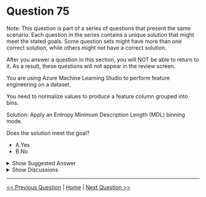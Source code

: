 # Question 75

Note: This question is part of a series of questions that present the same scenario. Each question in the series contains a unique solution that might meet the stated goals. Some question sets might have more than one correct solution, while others might not have a correct solution.

After you answer a question in this section, you will NOT be able to return to it. As a result, these questions will not appear in the review screen.

You are using Azure Machine Learning Studio to perform feature engineering on a dataset.

You need to normalize values to produce a feature column grouped into bins.

Solution: Apply an Entropy Minimum Description Length (MDL) binning mode.

Does the solution meet the goal?

* A.Yes
* B.No

<details>
  <summary>Show Suggested Answer</summary>

  <strong>B</strong><br>

</details>

<details>
  <summary>Show Discussions</summary>

<blockquote><p><strong>GaborO</strong> <code>(Fri 23 Oct 2020 08:55)</code> - <em>Upvotes: 30</em></p><p>MDL doesn&#x27;t normalize values, so I think the correct answer is B.</p></blockquote>
<blockquote><p><strong>meswapnilspal</strong> <code>(Sun 01 Nov 2020 15:51)</code> - <em>Upvotes: 8</em></p><p>It is not just &#x27;MDL&#x27;, it is &#x27;entropy MDL binning mode&#x27;.</p></blockquote>
<blockquote><p><strong>trickerk</strong> <code>(Thu 06 Jan 2022 07:03)</code> - <em>Upvotes: 4</em></p><p>I agree: https://docs.microsoft.com/en-us/azure/machine-learning/studio-module-reference/group-data-into-bins

See the table &quot;Module parameters&quot;

Name 	Range 	Type 	Default 	Description
Binning mode 	List 	QuantizationMode 	Quantiles 	Choose a binning method
Quantile normalization 	any 	BinningNormalization 		Choose the method for normalizing quantiles

For BinningNormalization should be used Quantile Normalization.</p></blockquote>
<blockquote><p><strong>febriyanasn</strong> <code>(Mon 09 Aug 2021 12:38)</code> - <em>Upvotes: 4</em></p><p>agree with GaborO, it should be Quantile Normalization and not Entropy MDL

&quot;If you select the Quantiles binning mode, use the Quantile normalization option to determine how values are normalized prior to sorting into quantiles. Note that normalizing values transforms the values, but does not affect the final number of bins&quot;

https://docs.microsoft.com/en-us/azure/machine-learning/studio-module-reference/group-data-into-bins

https://docs.microsoft.com/en-us/azure/machine-learning/studio-module-reference/group-data-into-bins#bkmk_Effects</p></blockquote>
<blockquote><p><strong>David_Tadeu</strong> <code>(Sat 24 Sep 2022 09:23)</code> - <em>Upvotes: 8</em></p><p>According to https://docs.microsoft.com/en-us/previous-versions/azure/machine-learning/studio-module-reference/group-data-into-bins,

you can specify the following binning modes:
   - Entropy MDL
   - Quantiles
   - Equal Width
   - Custom Edges
   - Equal Width with Custom Start and Stop
From all of these, the only binning mode which supports normalization is Quantiles. In particular, Entropy MDL does NOT support normalization.</p></blockquote>
<blockquote><p><strong>astone42</strong> <code>(Mon 13 Jan 2025 10:38)</code> - <em>Upvotes: 1</em></p><p>It&#x27;s deprecated and out of scope after 16th January 2025.</p></blockquote>
<blockquote><p><strong>SanjayPatwardhan</strong> <code>(Thu 26 Dec 2024 04:42)</code> - <em>Upvotes: 1</em></p><p>https://docs.microsoft.com/en-us/azure/machine-learning/studio-module-reference/group-data-into-bins</p></blockquote>
<blockquote><p><strong>NullVoider_0</strong> <code>(Wed 12 Jun 2024 12:26)</code> - <em>Upvotes: 1</em></p><p>There is no use of entropy when normalizing data.</p></blockquote>
<blockquote><p><strong>InversaRadice</strong> <code>(Sun 02 Jun 2024 07:17)</code> - <em>Upvotes: 1</em></p><p>MDL is correct</p></blockquote>
<blockquote><p><strong>Ahmed_Gehad</strong> <code>(Tue 23 Jan 2024 12:28)</code> - <em>Upvotes: 1</em></p><p>The answer is B. No.
Entropy Minimum Description Length (MDL) binning is a technique that can be used to group values into bins. However, it is not a normalization technique. Normalization is a technique that is used to scale values so that they have a similar range.
In this case, the goal is to normalize values to produce a feature column grouped into bins. However, the solution of applying an Entropy MDL binning mode will not achieve this goal. Instead, you should use a normalization technique, such as min-max normalization or z-score normalization.</p></blockquote>
<blockquote><p><strong>pranav33</strong> <code>(Thu 21 Dec 2023 16:24)</code> - <em>Upvotes: 1</em></p><p>B. No

The solution described does not meet the goal of normalizing values to produce a feature column grouped into bins. Entropy Minimum Description Length (MDL) is a criterion used for model selection and not specifically for binning or normalization of data. MDL is typically used for tasks like feature selection or model complexity estimation, but not for creating bins. To achieve the goal of normalizing values and creating bins, other techniques such as equal-width binning or equal-frequency binning can be used.</p></blockquote>
<blockquote><p><strong>mamau</strong> <code>(Sat 12 Aug 2023 20:18)</code> - <em>Upvotes: 1</em></p><p>Correct answer B 
https://learn.microsoft.com/en-us/previous-versions/azure/machine-learning/studio-module-reference/group-data-into-bins</p></blockquote>
<blockquote><p><strong>phdykd</strong> <code>(Wed 02 Aug 2023 19:44)</code> - <em>Upvotes: 1</em></p><p>No. EMDL binning is used for feature selection, not for feature engineering.</p></blockquote>
<blockquote><p><strong>Mebyxu</strong> <code>(Sun 30 Jul 2023 00:16)</code> - <em>Upvotes: 1</em></p><p>Correct answer is B</p></blockquote>
<blockquote><p><strong>Edriv</strong> <code>(Tue 13 Jun 2023 15:42)</code> - <em>Upvotes: 2</em></p><p>Option A (Yes)</p></blockquote>
<blockquote><p><strong>zehraoneexam</strong> <code>(Thu 15 Sep 2022 05:24)</code> - <em>Upvotes: 1</em></p><p>It is true. Because quantile is unsupervised .</p></blockquote>
<blockquote><p><strong>synapse</strong> <code>(Tue 13 Sep 2022 12:40)</code> - <em>Upvotes: 2</em></p><p>MDL does not normalize</p></blockquote>
<blockquote><p><strong>Maunik</strong> <code>(Mon 10 Jan 2022 15:26)</code> - <em>Upvotes: 2</em></p><p>https://docs.microsoft.com/en-us/azure/machine-learning/studio-module-reference/group-data-into-bins - Correct answer seems to be A. In in graph it mentions normalized data in to bins</p></blockquote>
<blockquote><p><strong>Haet</strong> <code>(Tue 12 Oct 2021 08:26)</code> - <em>Upvotes: 2</em></p><p>The answer is Entropy MDL reason if you see the explanation it says they want feature column group into bins this is done by only Entropy MDL and not in Quantile Normalization.</p></blockquote>
<blockquote><p><strong>allanm</strong> <code>(Mon 15 Nov 2021 21:24)</code> - <em>Upvotes: 2</em></p><p>Incorrect. The question requirements states that the data has to be normalised and then binned. You cannot do Normalisation with entropy MDL, it must be quantile normalisation first.</p></blockquote>
<blockquote><p><strong>111ssy</strong> <code>(Sun 28 Feb 2021 00:29)</code> - <em>Upvotes: 3</em></p><p>Entropy MDL: This method requires that you select the column you want to predict and the column or columns that you want to group into bins. It then makes a pass over the data and attempts to determine the number of bins that minimizes the entropy. In other words, it chooses a number of bins that allows the data column to best predict the target column. It then returns the bin number associated with each row of your data in a column named &lt;colname&gt;quantized. 

https://docs.microsoft.com/en-us/azure/machine-learning/studio-module-reference/group-data-into-bins</p></blockquote>

</details>

---

[<< Previous Question](question_74.md) | [Home](/index.md) | [Next Question >>](question_76.md)
